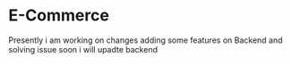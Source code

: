 # E-Commerce



Presently i am working on changes adding some features on Backend and solving issue soon i will upadte backend
